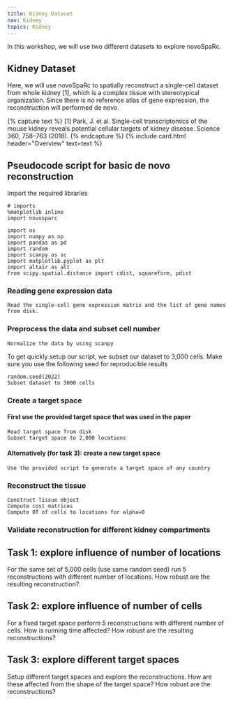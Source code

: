 ```yaml
---
title: Kidney Dataset
nav: Kidney
topics: Kidney
---
```


In this workshop, we will use two different datasets to explore novoSpaRc.

## Kidney Dataset

Here, we will use novoSpaRc to spatially reconstruct a single-cell dataset from whole kidney [1], which is a complex tissue with stereotypical organization. Since there is no reference atlas of gene expression, the reconstruction will performed de novo. 

{% capture text %} [1] Park, J. et al. Single-cell transcriptomics of the mouse kidney reveals potential cellular targets of kidney disease. Science 360, 758–763 (2018). {% endcapture %}
{% include card.html header="Overview" text=text %}

## Pseudocode script for basic de novo reconstruction

Import the required libraries

```
# imports
%matplotlib inline
import novosparc

import os
import numpy as np
import pandas as pd
import random
import scanpy as sc
import matplotlib.pyplot as plt
import altair as alt
from scipy.spatial.distance import cdist, squareform, pdist
```

### Reading gene expression data
```
Read the single-cell gene expression matrix and the list of gene names from disk.
```

### Preprocess the data and subset cell number
```
Normalize the data by using scanpy
```

To get quickly setup our script, we subset our dataset to 3,000 cells. Make sure you use the following seed for reproducible results

```
random.seed(2022)
Subset dataset to 3000 cells
```

### Create a target space
#### First use the provided target space that was used in the paper
```
Read target space from disk
Subset target space to 2,000 locations
```

#### Alternatively (for task 3): create a new target space
```
Use the provided script to generate a target space of any country
```

### Reconstruct the tissue
```
Construct Tissue object
Compute cost matrices
Compute OT of cells to locations for alpha=0
```

### Validate reconstruction for different kidney compartments

## Task 1: explore influence of number of locations
For the same set of 5,000 cells (use same random seed) run 5 reconstructions with different number of locations. How robust are the resulting reconstruction?.

## Task 2: explore influence of number of cells
For a fixed target space perform 5 reconstructions with different number of cells. How is running time affected? How robust are the resulting reconstructions?

## Task 3: explore different target spaces
Setup different target spaces and explore the reconstructions. How are these affected from the shape of the target space? How robust are the reconstructions?

